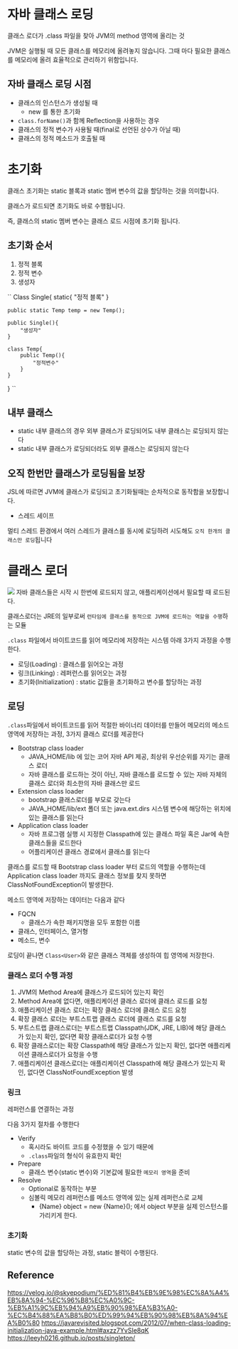 # 자바 클래스 로딩
클래스 로더가 .class 파일을 찾아 JVM의 method 영역에 올리는 것 

JVM은 실행될 때 모든 클래스를 메모리에 올려놓지 않습니다. 그때 마다 필요한 클래스를 메모리에 올려 효율적으로 관리하기 위함입니다.

## 자바 클래스 로딩 시점
* 클래스의 인스턴스가 생성될 때
    * new 를 통한 초기화
* `class.forName()`과 함께 Reflection을 사용하는 경우
* 클래스의 정적 변수가 사용될 때(final로 선언된 상수가 아닐 때)
* 클래스의 정적 메소드가 호출될 때

# 초기화
클래스 초기화는 static 블록과 static 멤버 변수의 값을 할당하는 것을 의미합니다.

클래스가 로드되면 초기화도 바로 수행됩니다.

즉, 클래스의 static 멤버 변수는 클래스 로드 시점에 초기화 됩니다.

## 초기화 순서
1. 정적 블록
2. 정적 변수
3. 생성자

``
Class Single{
    static{
        "정적 블록"
    }

    public static Temp temp = new Temp();

    public Single(){
        "생성자"
    }

    class Temp{
        public Temp(){
            "정적변수"
        }
    }
}
``

## 내부 클래스
* static 내부 클래스의 경우 외부 클래스가 로딩되어도 내부 클래스는 로딩되지 않는다
* static 내부 클래스가 로딩되더라도 외부 클래스는 로딩되지 않는다

## 오직 한번만 클래스가 로딩됨을 보장
JSL에 따르면 JVM에 클래스가 로딩되고 초기화될때는 순차적으로 동작함을 보장합니다.
* 스레드 세이프

멀티 스레드 환경에서 여러 스레드가 클래스를 동시에 로딩하려 시도해도 `오직 한개의 클래스만 로딩`됩니다

# 클래스 로더
![](https://goodgid.github.io/assets/img/java/Java-Class-Loader_1.png)
자바 클래스들은 시작 시 한번에 로드되지 않고, 애플리케이션에서 필요할 때 로드된다.

클래스로더는 JRE의 일부로써 `런타임에 클래스를 동적으로 JVM에 로드하는 역할을 수행`하는 모듈

`.class` 파일에서 바이트코드를 읽어 메모리에 저장하는 시스템 아래 3가지 과정을 수행한다.

* 로딩(Loading) : 클래스를 읽어오는 과정
* 링크(Linking) : 레퍼런스를 읽어오는 과정
* 초기화(Initialization) : static 값들을 초기화하고 변수를 할당하는 과정

## 로딩
`.class`파일에서 바이트코드를 읽어 적절한 바이너리 데이터를 만들어 메모리의 메소드 영역에 저장하는 과정, 3가지 클래스 로더를 제공한다

* Bootstrap class loader
    * JAVA_HOME/lib 에 있는 코어 자바 API 제공, 최상위 우선순위를 자기는 클래스 로더
    * 자바 클래스를 로드하는 것이 아닌, 자바 클래스를 로드할 수 있는 자바 자체의 클래스 로더와 최소한의 자바 클래스만 로드
* Extension class loader
    * bootstrap 클래스로더를 부모로 갖는다
    * JAVA_HOME/lib/ext 폴더 또는 java.ext.dirs 시스템 변수에 해당하는 위치에 있는 클래스를 읽는다
* Application class loader
    * 자바 프로그램 실행 시 지정한 Classpath에 있는 클래스 파일 혹은 Jar에 속한 클래스들을 로드한다
    * 어플리케이션 클래스 경로에서 클래스를 읽는다

클래스를 로드할 때 Bootstrap class loader 부터 로드의 역할을 수행하는데 Application class loader 까지도 클래스 정보를 찾지 못하면 ClassNotFoundException이 발생한다.

메소드 영역에 저장하는 데이터는 다음과 같다
* FQCN
    * 클래스가 속한 패키지명을 모두 포함한 이름
* 클래스, 인터페이스, 열거형
* 메소드, 변수

로딩이 끝나면 `Class<User>`와 같은 클래스 객체를 생성하여 힙 영역에 저장한다.

### 클래스 로더 수행 과정
1. JVM의 Method Area에 클래스가 로드되어 있는지 확인
2. Method Area에 없다면, 애플리케이션 클래스 로더에 클래스 로드를 요청
3. 애플리케이션 클래스 로더는 확장 클래스 로더에 클래스 로드 요청
4. 확장 클래스 로더는 부트스트랩 클래스 로더에 클래스 로드를 요청
5. 부트스트랩 클래스로더는 부트스트랩 Classpath(JDK, JRE, LIB)에 해당 클래스가 있는지 확인, 없다면 확장 클래스로더가 요청 수행
6. 확장 클래스로더는 확장 Classpath에 해당 클래스가 있는지 확인, 없다면 애플리케이션 클래스로더가 요청을 수행
7. 애플리케이션 클래스로더는 애플리케이션 Classpath에 해당 클래스가 있는지 확인, 없다면 ClassNotFoundException 발생

### 링크
레퍼런스를 연결하는 과정

다음 3가지 절차를 수행한다
* Verify
    * 혹시라도 바이트 코드를 수정했을 수 있기 때문에
    * `.class`파일의 형식이 유효한지 확인
* Prepare
    * 클래스 변수(static 변수)와 기본값에 필요한 `메모리 영역`을 준비
* Resolve
    * Optional로 동작하는 부분
    * 심볼릭 메모리 레퍼런스를 메소드 영역에 있는 실제 레퍼런스로 교체
        * {Name} object = new {Name}(); 에서 object 부분을 실제 인스턴스를 가리키게 한다.

### 초기화
static 변수의 값을 할당하는 과정, static 블럭이 수행된다.

## Reference
https://velog.io/@skyepodium/%ED%81%B4%EB%9E%98%EC%8A%A4%EB%8A%94-%EC%96%B8%EC%A0%9C-%EB%A1%9C%EB%94%A9%EB%90%98%EA%B3%A0-%EC%B4%88%EA%B8%B0%ED%99%94%EB%90%98%EB%8A%94%EA%B0%80
https://javarevisited.blogspot.com/2012/07/when-class-loading-initialization-java-example.html#axzz7YvSIe8qK
https://leeyh0216.github.io/posts/singleton/